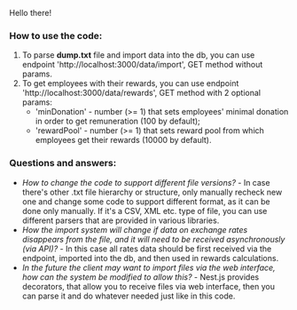 Hello there!

### How to use the code:
1. To parse **dump.txt** file and import data into the db, you can use endpoint 'http://localhost:3000/data/import', GET method without params.
2. To get employees with their rewards, you can use endpoint 'http://localhost:3000/data/rewards', GET method with 2 optional params:
   - 'minDonation' - number (>= 1) that sets employees' minimal donation in order to get remuneration (100 by default);
   - 'rewardPool' - number (>= 1) that sets reward pool from which employees get their rewards (10000 by default).

### Questions and answers:
   - *How to change the code to support different file versions?* - 
In case there's other .txt file hierarchy or structure, only manually recheck new one and change some code to support different format, as it can be done only manually. 
If it's a CSV, XML etc. type of file, you can use different parsers that are provided in various libraries.
   - *How the import system will change if data on exchange rates disappears from the file, and it will need to be received asynchronously (via API)?* -
In this case all rates data should be first received via the endpoint, imported into the db, and then used in rewards calculations.
   - *In the future the client may want to import files via the web interface, how can the system be modified to allow this?* -
Nest.js provides decorators, that allow you to receive files via web interface, then you can parse it and do whatever needed just like in this code.
